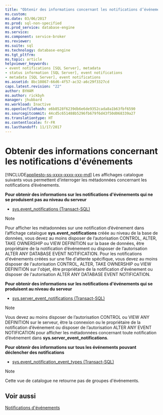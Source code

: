 ```yaml
---
title: "Obtenir des informations concernant les notifications d’événements | Microsoft Docs"
ms.custom: 
ms.date: 03/06/2017
ms.prod: sql-non-specified
ms.prod_service: database-engine
ms.service: 
ms.component: service-broker
ms.reviewer: 
ms.suite: sql
ms.technology: database-engine
ms.tgt_pltfrm: 
ms.topic: article
helpviewer_keywords:
- event notifications [SQL Server], metadata
- status information [SQL Server], event notifications
- metadata [SQL Server], event notifications
ms.assetid: 8bc10867-66d6-4f57-ac32-a6c29f3327cd
caps.latest.revision: "22"
author: BYHAM
ms.author: rickbyh
manager: jhubbard
ms.workload: Inactive
ms.openlocfilehash: e6b8528f6239db6e6de9352cada8a1b63fbf6590
ms.sourcegitcommit: 44cd5c651488b5296fb679f6d43f50d068339a27
ms.translationtype: HT
ms.contentlocale: fr-FR
ms.lasthandoff: 11/17/2017
---
```

# <a name="get-information-about-event-notifications"></a>Obtenir des informations concernant les notifications d'événements
[!INCLUDE[appliesto-ss-xxxx-xxxx-xxx-md](../../includes/appliesto-ss-xxxx-xxxx-xxx-md.md)] Les affichages catalogue suivants vous permettent d’interroger les métadonnées concernant les notifications d’événements.  
  
 **Pour obtenir des informations sur les notifications d'événements qui ne se produisent pas au niveau du serveur**  
  
-   [sys.event_notifications &#40;Transact-SQL&#41;](../../relational-databases/system-catalog-views/sys-event-notifications-transact-sql.md)  
  
> [!NOTE]  
>  Pour afficher les métadonnées sur une notification d’événement dans l’affichage catalogue **sys.event_notifications** créée au niveau de la base de données, vous devez au moins disposer de l’autorisation CONTROL, ALTER, TAKE OWNERSHIP ou VIEW DEFINITION sur la base de données, être propriétaire de la notification d’événement ou disposer de l’autorisation ALTER ANY DATABASE EVENT NOTIFICATION. Pour les notifications d'événements créées sur une file d'attente spécifique, vous devez au moins disposer de l'autorisation CONTROL, ALTER, TAKE OWNERSHIP ou VIEW DEFINITION sur l'objet, être propriétaire de la notification d'événement ou disposer de l'autorisation ALTER ANY DATABASE EVENT NOTIFICATION.  
  
 **Pour obtenir des informations sur les notifications d'événements qui se produisent au niveau du serveur**  
  
-   [sys.server_event_notifications &#40;Transact-SQL&#41;](../../relational-databases/system-catalog-views/sys-server-event-notifications-transact-sql.md)  
  
> [!NOTE]  
>  Vous devez au moins disposer de l’autorisation CONTROL ou VIEW ANY DEFINITION sur le serveur, être la connexion ou le propriétaire de la notification d’événement ou disposer de l’autorisation ALTER ANY EVENT NOTIFICATION pour afficher les métadonnées concernant toute notification d’événement dans **sys.server_event_notifications**.  
  
 **Pour obtenir des informations sur tous les événements pouvant déclencher des notifications**  
  
-   [sys.event_notification_event_types &#40;Transact-SQL&#41;](../../relational-databases/system-catalog-views/sys-event-notification-event-types-transact-sql.md)  
  
> [!NOTE]  
>  Cette vue de catalogue ne retourne pas de groupes d'événements.  
  
## <a name="see-also"></a>Voir aussi  
 [Notifications d'événements](../../relational-databases/service-broker/event-notifications.md)  
  
  
